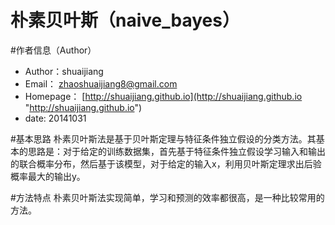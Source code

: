 朴素贝叶斯（naive_bayes）
===========
#作者信息（Author）
- Author：shuaijiang
- Email： zhaoshuaijiang8@gmail.com
- Homepage： [http://shuaijiang.github.io](http://shuaijiang.github.io "http://shuaijiang.github.io")
- date: 20141031

#基本思路
朴素贝叶斯法是基于贝叶斯定理与特征条件独立假设的分类方法。其基本的思路是：对于给定的训练数据集，首先基于特征条件独立假设学习输入和输出的联合概率分布，然后基于该模型，对于给定的输入x，利用贝叶斯定理求出后验概率最大的输出y。

#方法特点
朴素贝叶斯法实现简单，学习和预测的效率都很高，是一种比较常用的方法。